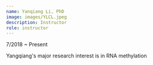 ```yaml
---
name: Yanqiang Li, PhD
image: images/YLCL.jpeg
description: Instructor
role: instructor
---
```


7/2018 ~ Present 

Yangqiang's major research interest is in RNA methylation
